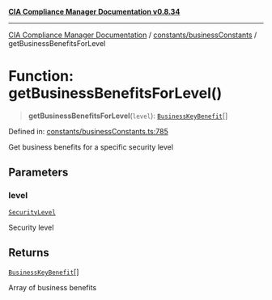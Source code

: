 [**CIA Compliance Manager Documentation v0.8.34**](../../../README.md)

***

[CIA Compliance Manager Documentation](../../../modules.md) / [constants/businessConstants](../README.md) / getBusinessBenefitsForLevel

# Function: getBusinessBenefitsForLevel()

> **getBusinessBenefitsForLevel**(`level`): [`BusinessKeyBenefit`](../../../types/businessImpact/interfaces/BusinessKeyBenefit.md)[]

Defined in: [constants/businessConstants.ts:785](https://github.com/Hack23/cia-compliance-manager/blob/a33140701dae02a85d2f0d957645dda4d2c4da41/src/constants/businessConstants.ts#L785)

Get business benefits for a specific security level

## Parameters

### level

[`SecurityLevel`](../../../types/cia/type-aliases/SecurityLevel.md)

Security level

## Returns

[`BusinessKeyBenefit`](../../../types/businessImpact/interfaces/BusinessKeyBenefit.md)[]

Array of business benefits
